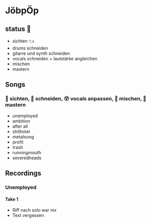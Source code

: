# JöbpÖp

## status 🔭 

- sichten 👈
- drums schneiden
- gitarre und synth schneiden
- vocals schneiden + lautstärke angleichen
- mischen
- mastern


## Songs
### 🔭 sichten, 🔪 schneiden, 😵 vocals anpassen, 🍹 mischen, 💅 mastern 
- unemployed
- ambition
- after all
- shithotel
- metalsong
- profit
- trash
- runningmouth
- severedheads


## Recordings
### Unemployed
#### Take 1
- Riff nach solo war nix
- Text vergessen

